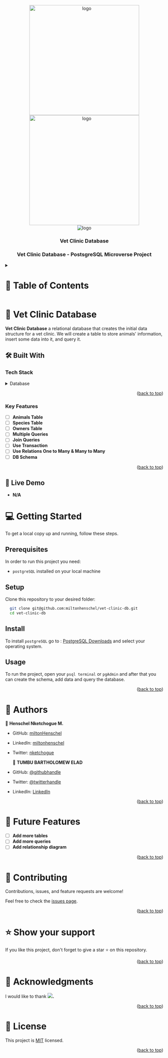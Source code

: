 <a name="readme-top"></a>

<div align="center">

  <img src="https://user-images.githubusercontent.com/65084923/229625646-f5177182-4280-4f3f-98a4-baa49d71d544.png" alt="logo" width="350"  height="auto" />
  <img src="https://user-images.githubusercontent.com/65084923/229625913-4d4f5397-c1af-4ef1-9589-3abb74a3eeaa.png" alt="logo" width="350"  height="auto" />
  <br/>
  <img src="https://user-images.githubusercontent.com/65084923/220200035-01fa5e08-af6a-495b-b597-55157a2b7d95.gif" alt="logo" />
  <br/>

  <h3><b>Vet Clinic Database</b></h3>
  <h3><b>Vet Clinic Database - PostsgreSQL Microverse Project</b></h3>

</div>

<a name="readme-top"></a>

<details>
  <summary>
    <h1>📗 Table of Contents</h1>
  </summary>

- [📖 About the Project](#about-project)
  - [🛠 Built With](#built-with)
    - [Tech Stack](#tech-stack)
    - [Key Features](#key-features)
  - [🚀 Live Demo](#live-demo)
- [💻 Getting Started](#getting-started)
  - [Setup](#setup)
  - [Prerequisites](#prerequisites)
  - [Install](#install)
  - [Usage](#usage)
- [👥 Authors](#authors)
- [🔭 Future Features](#future-features)
- [🤝 Contributing](#contributing)
- [⭐️ Show your support](#support)
- [🙏 Acknowledgements](#acknowledgements)
- [📝 License](#license)
  
</details>

# 📖 Vet Clinic Database <a name="about-project"></a>

**Vet Clinic Database** a relational database that creates the initial data structure for a vet clinic. We will create a table to store animals' information, insert some data into it, and query it.

## 🛠 Built With <a name="built-with"></a>

### Tech Stack <a name="tech-stack"></a>

<details>
  <summary>Database</summary>
  <ul>

<li><a href="https://www.postgresql.org/" target="_blank"><img align="center" src="https://img.shields.io/badge/PostgreSQL-4169E1.svg" alt="postgresql" width="55" height="55"/></a></li>

  </ul>
</details>

<p align="right">(<a href="#readme-top">back to top</a>)</p>

### Key Features <a name="key-features"></a>
- [ ]  **Animals Table**
- [ ]  **Species Table**
- [ ]  **Owners Table**
- [ ]  **Multiple Queries**
- [ ]   **Join Queries**
- [ ]   **Use Transaction**
- [ ]   **Use Relations One to Many & Many to Many**
- [ ]   **DB Schema**

<p align="right">(<a href="#readme-top">back to top</a>)</p>

## 🚀 Live Demo <a name="live-demo"></a>

- **N/A**

# 💻 Getting Started <a name="getting-started"></a>

To get a local copy up and running, follow these steps.

## Prerequisites

In order to run this project you need:

- `postgreSQL` installed on your local machine

## Setup

Clone this repository to your desired folder:

```sh
  git clone git@github.com:miltonhenschel/vet-clinic-db.git
  cd vet-clinic-db
```

## Install

To install `postgreSQL` go to : [PostgreSQL Downloads](https://www.postgresql.org/download/) and select your operating system.

## Usage

To run the project, open your `psql terminal` or `pgAdmin` and after that you can create the schema, add data and query the database.

<p align="right">(<a href="#readme-top">back to top</a>)</p>

# 👥 Authors <a name="authors"></a>

👤 **Henschel Nketchogue M.**

- GitHub: [miltonHenschel](https://github.com/miltonHenschel)
- LinkedIn: [miltonhenschel](https://www.linkedin.com/in/miltonhenschel/)
- Twitter: [nketchogue](https://twitter.com/nketchogue)

  👤 **TUMBU BARTHOLOMEW ELAD**
- GitHub: [@githubhandle](https://github.com/elad237)
- Twitter: [@twitterhandle](https://twitter.com/Elad59380989)
- LinkedIn: [LinkedIn](https://www.linkedin.com/in/tumbu-elad/)

<p align="right">(<a href="#readme-top">back to top</a>)</p>

# 🔭 Future Features <a name="future-features"></a>

- [ ] **Add more tables**
- [ ] **Add more queries**
- [ ] **Add relationship diagram**

<p align="right">(<a href="#readme-top">back to top</a>)</p>

# 🤝 Contributing <a name="contributing"></a>

Contributions, issues, and feature requests are welcome!

Feel free to check the [issues page](../../issues/).

<p align="right">(<a href="#readme-top">back to top</a>)</p>

# ⭐️ Show your support <a name="support"></a>

If you like this project, don't forget to give a star ⭐ on this repository.

<p align="right">(<a href="#readme-top">back to top</a>)</p>

# 🙏 Acknowledgments <a name="acknowledgements"></a>

I would like to thank **![](https://img.shields.io/badge/Microverse-blueviolet).**

<p align="right">(<a href="#readme-top">back to top</a>)</p>

# 📝 License <a name="license"></a>

This project is [MIT](./LICENSE.md) licensed.

<p align="right">(<a href="#readme-top">back to top</a>)</p>

